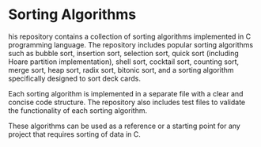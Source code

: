 # Sorting Algorithms

his repository contains a collection of sorting algorithms implemented in C programming language. The repository includes popular sorting algorithms such as bubble sort, insertion sort, selection sort, quick sort (including Hoare partition implementation), shell sort, cocktail sort, counting sort, merge sort, heap sort, radix sort, bitonic sort, and a sorting algorithm specifically designed to sort deck cards.

Each sorting algorithm is implemented in a separate file with a clear and concise code structure. The repository also includes test files to validate the functionality of each sorting algorithm.

These algorithms can be used as a reference or a starting point for any project that requires sorting of data in C.
